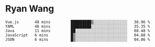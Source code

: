 # Ryan Wang

<!--START_SECTION:waka-->
```text
Vue.js       48 mins         █████████▒░░░░░░░░░░░░░░░   36.96 % 
YAML         46 mins         █████████░░░░░░░░░░░░░░░░   35.35 % 
Java         11 mins         ██░░░░░░░░░░░░░░░░░░░░░░░   08.48 % 
JavaScript   6 mins          █▒░░░░░░░░░░░░░░░░░░░░░░░   04.88 % 
JSON         6 mins          █▒░░░░░░░░░░░░░░░░░░░░░░░   04.86 % 
```
<!--END_SECTION:waka-->

